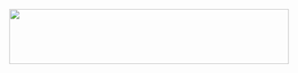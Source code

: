 <img src = "https://stefanieborges.github.io/stefanieborges/Pink%20Minimalist%20Watercolor%20Background%20%20Linkedin%20Banner.png" height = "100px" width = "100%"/>
